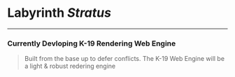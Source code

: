 # **Labyrinth ___Stratus___**
---

### Currently Devloping K-19 Rendering Web Engine  
> Built from the base up to defer conflicts. The K-19 Web Engine will be a light & robust redering engine
